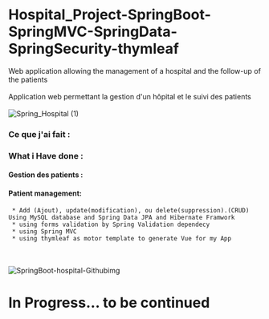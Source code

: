 ﻿# Hospital_Project-SpringBoot-SpringMVC-SpringData-SpringSecurity-thymleaf
 Web application allowing the management of a hospital and the follow-up of the patients
 <br></br>
 Application web permettant la gestion d'un hôpital et le suivi des patients
 <br></br>
 ![Spring_Hospital (1)](https://user-images.githubusercontent.com/79877072/221596848-0daf50a8-a682-4558-b525-4d8e6ce785bb.jpg)
 
 ### Ce que j'ai fait :
 ### What i Have done  :
 #### Gestion des patients  :
 #### Patient management:
     * Add (Ajout), update(modification), ou delete(suppression).(CRUD) Using MySQL database and Spring Data JPA and Hibernate Framwork
     * using forms validation by Spring Validation dependecy
     * using Spring MVC
     * using thymleaf as motor template to generate Vue for my App
 
 
 <br></br>
![SpringBoot-hospital-Githubimg](https://user-images.githubusercontent.com/79877072/221601359-16d81739-475a-43aa-998f-39d7eb3ddbde.PNG)

# In Progress... to be continued
